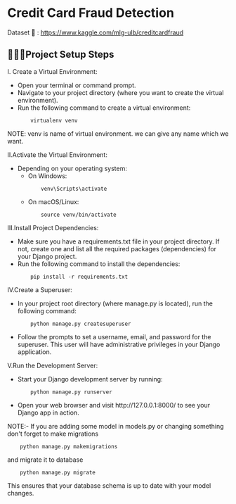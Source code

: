 # Credit Card Fraud Detection

Dataset 🔗 : https://www.kaggle.com/mlg-ulb/creditcardfraud

## 👨🏽‍💻Project Setup Steps

I. Create a Virtual Environment:
<ul>
<li>Open your terminal or command prompt.</li>
<li>Navigate to your project directory (where you want to create the virtual environment).</li>
<li>Run the following command to create a virtual environment:</li>

        virtualenv venv
        
</ul>
 NOTE: venv is name of virtual environment. we can give any name which we want.

II.Activate the Virtual Environment:
<ul>
<li>Depending on your operating system:
<ul>
<li>On Windows:</li>

        venv\Scripts\activate 

<li>On macOS/Linux:</li>

        source venv/bin/activate

</ul>
</li>
</ul>
III.Install Project Dependencies:
<ul>
<li>Make sure you have a requirements.txt file in your project directory. If not, create one and list all the required packages (dependencies) for your Django project.</li> 
<li>Run the following command to install the dependencies:</li>

        pip install -r requirements.txt

</ul>
IV.Create a Superuser:
<ul>
<li>In your project root directory (where manage.py is located), run the following command:</li>

        python manage.py createsuperuser

<li>Follow the prompts to set a username, email, and password for the superuser. This user will have administrative privileges in your Django application.</li>
</ul>
V.Run the Development Server:
<ul>
<li>Start your Django development server by running:</li>

        python manage.py runserver

<li>Open your web browser and visit http://127.0.0.1:8000/ to see your Django app in action.</li>
</ul>

NOTE:- If you are adding some model in models.py or changing something don't forget to make migrations 

        python manage.py makemigrations

and migrate it to database

        python manage.py migrate

This ensures that your database schema is up to date with your model changes.

